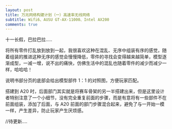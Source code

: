 ```yaml
---
layout: post
title: 万兆网络构建计划（一）高速率无线网络
subtitle: Wifi6、AUSU GT-AX-11000、Intel AX200
comments: true
---
```


十一长假，巴拉巴拉.....

将所有零件打乱放到放到一起，我很喜欢这种在混乱、无序中组装有序的感觉，随着组装的推进这种无序的感觉会慢慢降低，零件的寻找会变得越来越简单，模型逐渐成型，一减一增，说不出的痛快，仿佛生活中的混乱也随着零件的减少而减少一样，哈哈哈！

说明书部分页的底部会给出模型部件 1：1 的对照图，方便玩家匹配。



搭建到 A20 时，后面部门其实就是将赛车骨架的另一半搭建出来，但是这里设计者特别注意了一个小细节，没有完全重复前面的步骤，而是有意将有一些部件不在前面组装，添加了后面，与 A20 前面的部门步骤混合起来，避免了与一开始一模一样，产生差异，防止玩家产生厌烦感。

//待更新....

